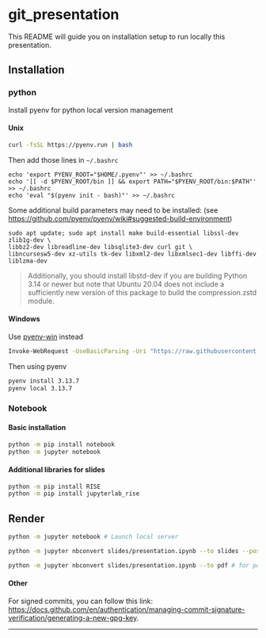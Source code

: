 # git_presentation

This README will guide you on installation setup to run locally this presentation.

## Installation

### python

Install pyenv for python local version management

#### Unix

```sh
curl -fsSL https://pyenv.run | bash
```

Then add those lines in ```~/.bashrc```

```
echo 'export PYENV_ROOT="$HOME/.pyenv"' >> ~/.bashrc
echo '[[ -d $PYENV_ROOT/bin ]] && export PATH="$PYENV_ROOT/bin:$PATH"' >> ~/.bashrc
echo 'eval "$(pyenv init - bash)"' >> ~/.bashrc
```

Some additional build parameters may need to be installed:
(see https://github.com/pyenv/pyenv/wiki#suggested-build-environment)
```
sudo apt update; sudo apt install make build-essential libssl-dev zlib1g-dev \
libbz2-dev libreadline-dev libsqlite3-dev curl git \
libncursesw5-dev xz-utils tk-dev libxml2-dev libxmlsec1-dev libffi-dev liblzma-dev
```
> Additionally, you should install libstd-dev if you are building Python 3.14 or newer but note that Ubuntu 20.04 does not include a sufficiently new version of this package to build the compression.zstd module.


#### Windows

Use [pyenv-win](https://github.com/pyenv-win/pyenv-win) instead

```sh
Invoke-WebRequest -UseBasicParsing -Uri "https://raw.githubusercontent.com/pyenv-win/pyenv-win/master/pyenv-win/install-pyenv-win.ps1" -OutFile "./install-pyenv-win.ps1"; &"./install-pyenv-win.ps1"
```

Then using pyenv

```sh
pyenv install 3.13.7
pyenv local 3.13.7
```

### Notebook

#### Basic installation
```sh
python -m pip install notebook
python -m jupyter notebook
```

#### Additional libraries for slides

```sh
python -m pip install RISE
python -m pip install jupyterlab_rise
```

## Render

```sh
python -m jupyter notebook # Launch local server

python -m jupyter nbconvert slides/presentation.ipynb --to slides --post serve # for html output

python -m jupyter nbconvert slides/presentation.ipynb --to pdf # for pdf output
```

#### Other

For signed commits, you can follow this link: https://docs.github.com/en/authentication/managing-commit-signature-verification/generating-a-new-gpg-key.

------------------------------------------------------------------------